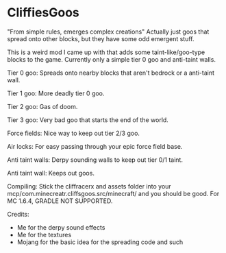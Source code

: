 CliffiesGoos
============

"From simple rules, emerges complex creations"  Actually just goos that spread onto other blocks, but they have some odd emergent stuff.

This is a weird mod I came up with that adds some taint-like/goo-type blocks to the game.  Currently only a simple tier 0 goo and anti-taint walls.

Tier 0 goo: Spreads onto nearby blocks that aren't bedrock or a anti-taint wall.

Tier 1 goo: More deadly tier 0 goo.

Tier 2 goo: Gas of doom.

Tier 3 goo: Very bad goo that starts the end of the world.

Force fields: Nice way to keep out tier 2/3 goo.

Air locks: For easy passing through your epic force field base.

Anti taint walls: Derpy sounding walls to keep out tier 0/1 taint.

Anti taint wall: Keeps out goos.

Compiling: Stick the cliffracerx and assets folder into your mcp/com.minecreatr.cliffsgoos.src/minecraft/ and you should be good.  For MC 1.6.4, GRADLE NOT SUPPORTED.

Credits:

* Me for the derpy sound effects
* Me for the textures
* Mojang for the basic idea for the spreading code and such